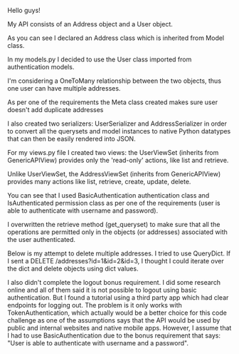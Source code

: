Hello guys!

My API consists of an Address object and a User object.

<!-- class Address(models.Model):
        street_name = models.CharField(max_length=200)
        house_number = models.IntegerField()
        zip_code = models.CharField(max_length=200)
        user = models.ForeignKey(User, on_delete=models.CASCADE, default='', null=True)

        def __str__(self):
        return self.street_name + ' ' + str(self.house_number) + ' ' + self.zip_code

        #User will not be able to add a duplicated address to their account
        class Meta:
            unique_together = ('street_name','house_number','zip_code') -->

As you can see I declared an Address class which is inherited from Model class. 

In my models.py I decided to use the User class imported from authentication models.

I'm considering a OneToMany relationship between the two objects, thus one user can have multiple addresses.

<!-- user = models.ForeignKey(User, on_delete=models.CASCADE, default='', null=True) -->

As per one of the requirements the Meta class created makes sure user doesn't add duplicate addresses

<!-- class Meta:
            unique_together = ('street_name','house_number','zip_code') -->

I also created two serializers: UserSerializer and AddressSerializer in order to convert all the querysets and model instances to native Python datatypes that can then be easily rendered into JSON.

For my views.py file I created two views: the UserViewSet (inherits from GenericAPIView) provides only the 'read-only' actions, like list and retrieve. 

<!-- class UserViewSet(viewsets.ReadOnlyModelViewSet):
    queryset = User.objects.all()
    serializer_class = UserSerializer -->

Unlike UserViewSet, the AddressViewSet (inherits from GenericAPIView) provides many actions like list, retrieve, create, update, delete.

<!-- class AddressViewSet(viewsets.ModelViewSet):
    authentication_classes = [BasicAuthentication]
    permission_classes = [IsAuthenticated]
    serializer_class = AddressSerializer

    def get_queryset(self):
        queryset = Address.objects.filter(user=self.request.user)
        ad_id = self.request.query_params.get('ad_id')
        street_name = self.request.query_params.get('street_name')
        house_number = self.request.query_params.get('house_number')
        zip_code = self.request.query_params.get('zip_code')
        user_id = self.request.query_params.get('user_id')
        if street_name is not None:
            queryset = queryset.filter(street_name__startswith=street_name)
        if ad_id is not None:
            queryset = queryset.filter(id=ad_id)
        if house_number is not None:
            queryset = queryset.filter(house_number__startswith=house_number)
        if zip_code is not None:
            queryset = queryset.filter(zip_code__startswith=zip_code)
        if user_id is not None:
            queryset = queryset.filter(user=user_id)
        return queryset -->

You can see that I used BasicAuthentication authentication class and IsAuthenticated permission class as per one of the requirements (user is able to authenticate with username and password). 

I overwritten the retrieve method (get_queryset) to make sure that all the operations are permitted only in the objects (or addresses) associated with the user authenticated.

Below is my attempt to delete multiple addresses. I tried to use QueryDict. If I sent a DELETE /addresses?id=1&id=2&id=3, I thought I could iterate over the dict and delete objects using dict values. 

<!-- def destroy(self, request, *args, **kwargs):
        q = QueryDict(self.request.query_params.items())
        for ads_ids in q.values():
            instance = Address.objects.filter(id=ads_ids)
            instance.delete()
        #instance = self.get_object()
        #self.perform_destroy(instance)
        return Response(data='Delete successful',status=status.HTTP_204_NO_CONTENT) -->

I also didn't complete the logout bonus requirement. I did some research online and all of them said it is not possible to logout using basic authentication. But I found a tutorial using a third party app which had clear endpoints for logging out. The problem is it only works with TokenAuthentication, which actually would be a better choice for this code challenge as one of the assumptions says that the API would be used by public and internal websites and native mobile apps. However, I assume that I had to use BasicAuthentication due to the bonus requirement that says: "User is able to authenticate with username and a password".

